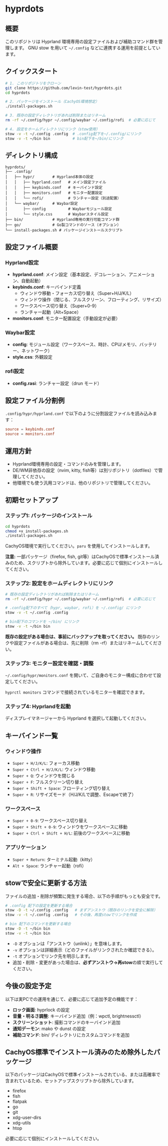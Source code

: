 # hyprdots

## 概要

このリポジトリは Hyprland 環境専用の設定ファイルおよび補助コマンド群を管理します。
GNU stow を用いて `~/.config` などに連携する運用を前提としています。

## クイックスタート

```sh
# 1. このリポジトリをクローン
git clone https://github.com/levin-test/hyprdots.git
cd hyprdots

# 2. パッケージをインストール（CachyOS環境想定）
./install-packages.sh

# 3. 既存の設定ディレクトリがあれば削除またはリネーム
rm -rf ~/.config/hypr ~/.config/waybar ~/.config/rofi  # 必要に応じて

# 4. 設定をホームディレクトリにリンク（stow使用）
stow -v -t ~/.config .config  # .config配下を~/.config/にリンク
stow -v -t ~/bin bin          # bin配下を~/bin/にリンク
```

## ディレクトリ構成

```text
hyprdots/
├── .config/
│   ├── hypr/        # Hyprland本体の設定
│   │   ├── hyprland.conf   # メイン設定ファイル
│   │   ├── keybinds.conf   # キーバインド設定
│   │   ├── monitors.conf   # モニター配置設定
│   │   └── rofi/           # ランチャー設定（別途配置）
│   └── waybar/      # Waybar設定
│       ├── config          # Waybarモジュール設定
│       └── style.css       # Waybarスタイル設定
├── bin/             # Hyprland専用の実行可能コマンド群
├── go/              # Go製コマンドのソース（オプション）
└── install-packages.sh # パッケージインストールスクリプト
```

## 設定ファイル概要

### Hyprland設定

- **hyprland.conf**: メイン設定（基本設定、デコレーション、アニメーション、自動起動）
- **keybinds.conf**: キーバインド定義
  - ウィンドウ移動・フォーカス切り替え（Super+H/J/K/L）
  - ウィンドウ操作（閉じる、フルスクリーン、フローティング、リサイズ）
  - ワークスペース切り替え（Super+0-9）
  - ランチャー起動（Alt+Space）
- **monitors.conf**: モニター配置設定（手動設定が必要）

### Waybar設定

- **config**: モジュール設定（ワークスペース、時計、CPU/メモリ、バッテリー、ネットワーク）
- **style.css**: 外観設定

### rofi設定

- **config.rasi**: ランチャー設定（drun モード）

## 設定ファイル分割例

`.config/hypr/hyprland.conf` で以下のように分割設定ファイルを読み込みます：

```conf
source = keybinds.conf
source = monitors.conf
```

## 運用方針

- Hyprland環境専用の設定・コマンドのみを管理します。
- DE/WM非依存の設定（nvim, kitty, fish等）は別リポジトリ（dotfiles）で管理してください。
- 他環境でも使う汎用コマンドは、他のリポジトリで管理してください。

## 初期セットアップ

### ステップ1: パッケージのインストール

```sh
cd hyprdots
chmod +x install-packages.sh
./install-packages.sh
```

CachyOS環境で実行してください。`paru` を使用してインストールします。

**注意:** 一部パッケージ（firefox, fish, git等）はCachyOSで標準インストール済みのため、スクリプトから除外しています。必要に応じて個別にインストールしてください。

### ステップ2: 設定をホームディレクトリにリンク

```sh
# 既存の設定ディレクトリがあれば削除またはリネーム
rm -rf ~/.config/hypr ~/.config/waybar ~/.config/rofi  # 必要に応じて

# .config配下のすべて（hypr, waybar, rofi）を ~/.config/ にリンク
stow -v -t ~/.config .config

# bin配下のコマンドを ~/bin/ にリンク
stow -v -t ~/bin bin
```

**既存の設定がある場合は、事前にバックアップを取ってください。**
既存のリンクや設定ファイルがある場合は、先に削除（rm -rf）またはリネームしてください。

### ステップ3: モニター設定を確認・調整

`~/.config/hypr/monitors.conf` を開いて、ご自身のモニター構成に合わせて設定してください。

`hyprctl monitors` コマンドで接続されているモニターを確認できます。

### ステップ4: Hyprlandを起動

ディスプレイマネージャーから Hyprland を選択して起動してください。

## キーバインド一覧

### ウィンドウ操作

- `Super + H/J/K/L`: フォーカス移動
- `Super + Ctrl + H/J/K/L`: ウィンドウ移動
- `Super + Q`: ウィンドウを閉じる
- `Super + F`: フルスクリーン切り替え
- `Super + Shift + Space`: フローティング切り替え
- `Super + R`: リサイズモード（H/J/K/Lで調整、Escapeで終了）

### ワークスペース

- `Super + 0-9`: ワークスペース切り替え
- `Super + Shift + 0-9`: ウィンドウをワークスペースに移動
- `Super + Ctrl + Shift + H/L`: 前後のワークスペースに移動

### アプリケーション

- `Super + Return`: ターミナル起動（kitty）
- `Alt + Space`: ランチャー起動（rofi）

## stowで安全に更新する方法

ファイルの追加・削除が頻繁に発生する場合、以下の手順がもっとも安全です。

```sh
# .config 配下の設定を更新する場合
stow -D -t ~/.config .config   # まずアンストウ（既存のリンクを安全に解除）
stow -v -t ~/.config .config   # その後、再度stowでリンクを作成

# bin 配下のコマンドを更新する場合
stow -D -t ~/bin bin
stow -v -t ~/bin bin
```

- `-D` オプションは「アンストウ（unlink）」を意味します。
- `-v` オプションは詳細表示（どのファイルがリンクされたか確認できる）。
- `-t` オプションでリンク先を明示します。
- 追加・削除・変更があった場合は、**必ずアンストウ→再stow**の順で実行してください。

## 今後の設定予定

以下は実PCでの運用を通じて、必要に応じて追加予定の機能です：

- **ロック画面**: hyprlock の設定
- **音量・明るさ調整**: キーバインド追加（例：wpctl, brightnessctl）
- **スクリーンショット**: 撮影コマンドのキーバインド追加
- **通知デーモン**: mako や dunst の設定
- **補助コマンド**: bin/ ディレクトリにカスタムコマンドを追加

## CachyOS標準でインストール済みのため除外したパッケージ

以下のパッケージはCachyOSで標準インストールされている、または高確率で含まれているため、セットアップスクリプトから除外しています。

- firefox
- fish
- flatpak
- go
- git
- xdg-user-dirs
- xdg-utils
- htop

必要に応じて個別にインストールしてください。
